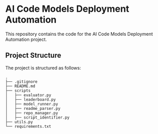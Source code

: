 # AI Code Models Deployment Automation

This repository contains the code for the AI Code Models Deployment Automation project.

## Project Structure

The project is structured as follows:

```
.
├── .gitignore
├── README.md
├── scripts
│   ├── evaluator.py
│   ├── leaderboard.py
│   ├── model_runner.py
│   ├── readme_parser.py
│   ├── repo_manager.py
│   ├── script_identifier.py
├── utils.py
└── requirements.txt